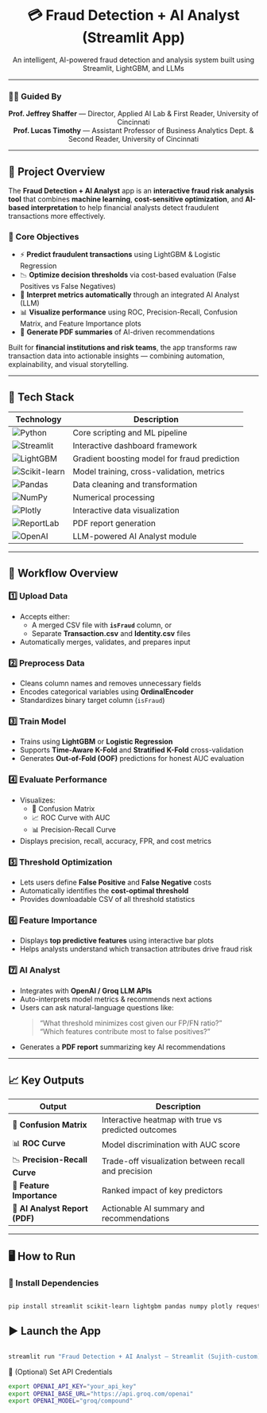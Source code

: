 <h1 align="center">💳 Fraud Detection + AI Analyst (Streamlit App)</h1>
<p align="center">
An intelligent, AI-powered fraud detection and analysis system built using Streamlit, LightGBM, and LLMs
</p>

---

### 🧑‍🏫 Guided By  
<p align="center">
<b>Prof. Jeffrey Shaffer</b> — Director, Applied AI Lab & First Reader, University of Cincinnati  
<br>
<b>Prof. Lucas Timothy</b> — Assistant Professor of Business Analytics Dept. & Second Reader, University of Cincinnati  
</p>

---

## 🚀 Project Overview

The **Fraud Detection + AI Analyst** app is an **interactive fraud risk analysis tool** that combines **machine learning**, **cost-sensitive optimization**, and **AI-based interpretation** to help financial analysts detect fraudulent transactions more effectively.

### 🎯 Core Objectives
- ⚡ **Predict fraudulent transactions** using LightGBM & Logistic Regression  
- 📉 **Optimize decision thresholds** via cost-based evaluation (False Positives vs False Negatives)  
- 🧩 **Interpret metrics automatically** through an integrated AI Analyst (LLM)  
- 📊 **Visualize performance** using ROC, Precision-Recall, Confusion Matrix, and Feature Importance plots  
- 📄 **Generate PDF summaries** of AI-driven recommendations  

Built for **financial institutions and risk teams**, the app transforms raw transaction data into actionable insights — combining automation, explainability, and visual storytelling.

---

## 🧰 Tech Stack

| Technology | Description |
|------------|-------------|
| ![Python](https://img.shields.io/badge/Python-3.11-blue?logo=python&logoColor=white) | Core scripting and ML pipeline |
| ![Streamlit](https://img.shields.io/badge/Streamlit-FF4B4B?logo=streamlit&logoColor=white) | Interactive dashboard framework |
| ![LightGBM](https://img.shields.io/badge/LightGBM-9DDE8B?logo=lightning&logoColor=black) | Gradient boosting model for fraud prediction |
| ![Scikit-learn](https://img.shields.io/badge/Scikit--learn-F7931E?logo=scikit-learn&logoColor=white) | Model training, cross-validation, metrics |
| ![Pandas](https://img.shields.io/badge/Pandas-150458?logo=pandas&logoColor=white) | Data cleaning and transformation |
| ![NumPy](https://img.shields.io/badge/NumPy-013243?logo=numpy&logoColor=white) | Numerical processing |
| ![Plotly](https://img.shields.io/badge/Plotly-3F4F75?logo=plotly&logoColor=white) | Interactive data visualization |
| ![ReportLab](https://img.shields.io/badge/ReportLab-lightgrey?logo=adobeacrobatreader&logoColor=red) | PDF report generation |
| ![OpenAI](https://img.shields.io/badge/OpenAI%2FGroq-412991?logo=openai&logoColor=white) | LLM-powered AI Analyst module |

---

## 🔁 Workflow Overview

### 1️⃣ Upload Data
- Accepts either:
  - A merged CSV file with **`isFraud`** column, or  
  - Separate **Transaction.csv** and **Identity.csv** files  
- Automatically merges, validates, and prepares input

### 2️⃣ Preprocess Data
- Cleans column names and removes unnecessary fields  
- Encodes categorical variables using **OrdinalEncoder**  
- Standardizes binary target column (`isFraud`)

### 3️⃣ Train Model
- Trains using **LightGBM** or **Logistic Regression**  
- Supports **Time-Aware K-Fold** and **Stratified K-Fold** cross-validation  
- Generates **Out-of-Fold (OOF)** predictions for honest AUC evaluation

### 4️⃣ Evaluate Performance
- Visualizes:
  - 🧮 Confusion Matrix  
  - 📈 ROC Curve with AUC  
  - 📊 Precision-Recall Curve  
- Displays precision, recall, accuracy, FPR, and cost metrics

### 5️⃣ Threshold Optimization
- Lets users define **False Positive** and **False Negative** costs  
- Automatically identifies the **cost-optimal threshold**  
- Provides downloadable CSV of all threshold statistics

### 6️⃣ Feature Importance
- Displays **top predictive features** using interactive bar plots  
- Helps analysts understand which transaction attributes drive fraud risk

### 7️⃣ AI Analyst
- Integrates with **OpenAI / Groq LLM APIs**  
- Auto-interprets model metrics & recommends next actions  
- Users can ask natural-language questions like:  
  > “What threshold minimizes cost given our FP/FN ratio?”  
  > “Which features contribute most to false positives?”  
- Generates a **PDF report** summarizing key AI recommendations

---

## 📈 Key Outputs
| Output | Description |
|--------|--------------|
| 🧮 **Confusion Matrix** | Interactive heatmap with true vs predicted outcomes |
| 📊 **ROC Curve** | Model discrimination with AUC score |
| 📉 **Precision-Recall Curve** | Trade-off visualization between recall and precision |
| 🧱 **Feature Importance** | Ranked impact of key predictors |
| 🤖 **AI Analyst Report (PDF)** | Actionable AI summary and recommendations |

---

## 🖥️ How to Run

### 🔧 Install Dependencies

```bash

pip install streamlit scikit-learn lightgbm pandas numpy plotly requests pydantic reportlab
```
## ▶️ Launch the App

```bash

streamlit run "Fraud Detection + AI Analyst — Streamlit (Sujith-custom).py"
```

🔑 (Optional) Set API Credentials

```bash
export OPENAI_API_KEY="your_api_key"
export OPENAI_BASE_URL="https://api.groq.com/openai"
export OPENAI_MODEL="groq/compound"
```

